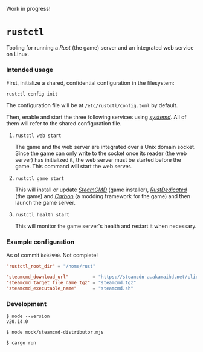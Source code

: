 Work in progress!

# `rustctl`

Tooling for running a _Rust_ (the game) server and an integrated web service on Linux.

### Intended usage

First, initialize a shared, confidential configuration in the filesystem:

```
rustctl config init
```

The configuration file will be at `/etc/rustctl/config.toml` by default.

Then, enable and start the three following services using [_systemd_][systemd-website]. All of them
will refer to the shared configuration file.

1. `rustctl web start`

   The game and the web server are integrated over a Unix domain socket. Since the game can only
   write to the socket once its reader (the web server) has initialized it, the web server must be
   started before the game. This command will start the web server.

2. `rustctl game start`

   This will install or update [_SteamCMD_][steamcmd-website] (game installer),
   [_RustDedicated_][rustdedicated-website] (the game) and [_Carbon_][carbon-website] (a modding
   framework for the game) and then launch the game server.

3. `rustctl health start`

   This will monitor the game server's health and restart it when necessary.

### Example configuration

As of commit `bc02990`. Not complete!

```toml
"rustctl_root_dir" = "/home/rust"

"steamcmd_download_url"         = "https://steamcdn-a.akamaihd.net/client/installer/steamcmd_linux.tar.gz"
"steamcmd_target_file_name_tgz" = "steamcmd.tgz"
"steamcmd_executable_name"      = "steamcmd.sh"
```

### Development

```
$ node --version
v20.14.0

$ node mock/steamcmd-distributor.mjs

$ cargo run
```

[carbon-website]: https://carbonmod.gg
[rustdedicated-website]: https://steamdb.info/app/258550
[steamcmd-website]: https://developer.valvesoftware.com/wiki/SteamCMD
[systemd-website]: https://systemd.io
